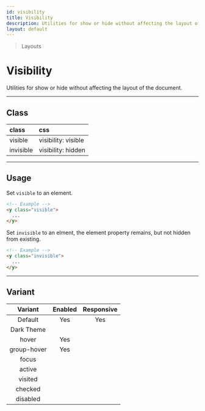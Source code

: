 ```yaml
---
id: visibility
title: Visibility
description: Utilities for show or hide without affecting the layout of the document.
layout: default
---
```


> Layouts

# Visibility

Utilities for show or hide without affecting the layout of the document.

---

## Class

| <span class="px-3 py-1 text-white (dark)text-charcoal-100 bg-charcoal-100 (dark)bg-gray-600 rounded-full">class</span> | <span class="px-3 py-1 text-white (dark)text-charcoal-100 bg-charcoal-100 (dark)bg-gray-600 rounded-full">css</span> |
|:--|:--|
| visible | visibility: visible |
| invisible | visibility: hidden |

---

## Usage

Set `visible` to an element.

<y class="my-2 mx-auto w-64">
  <y class="flex justify-center bg-red-300">
    <y class="w-32 h-24 bg-gray-300"></y>
    <y class="w-32 h-24 bg-gray-500 visible"></y>
    <y class="w-32 h-24 bg-gray-300"></y>
  </y>
</y>

```html
<!-- Example -->
<y class="visible">
  ...
</y>
```

Set `invisible` to an elment, the element property remains, but not hidden from existing.

<y class="my-2 mx-auto w-64">
  <y class="flex justify-center bg-red-300">
    <y class="w-32 h-24 bg-gray-300"></y>
    <y class="w-32 h-24 bg-gray-500 invisible"></y>
    <y class="w-32 h-24 bg-gray-300"></y>
  </y>
</y>

```html
<!-- Example -->
<y class="invisible">
  ...
</y>
```

---

## Variant

| <span class="font-semibold underline">Variant</span> | <span class="font-semibold underline">Enabled</span> | <span class="font-semibold underline">Responsive</span> |
|:-:|:-:|:-:|
| Default | Yes | Yes |
| Dark Theme | | |
| hover| Yes | |
| group-hover | Yes | |
| focus | | |
| active | | |
| visited | | |
| checked | | |
| disabled | | |